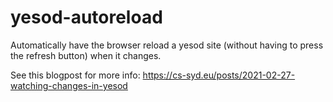 # yesod-autoreload

Automatically have the browser reload a yesod site (without having to press the refresh button) when it changes.

See this blogpost for more info:
https://cs-syd.eu/posts/2021-02-27-watching-changes-in-yesod
